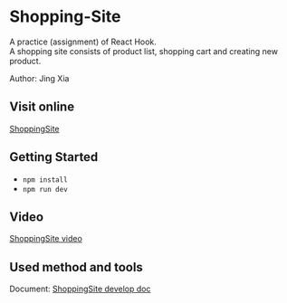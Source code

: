 # Shopping-Site
A practice (assignment) of React Hook.  
A shopping site consists of product list, shopping cart and creating new product.  

Author: Jing Xia

## Visit online  
[ShoppingSite](https://shoppingsite-dfe90.web.app)  

## Getting Started  
* `npm install`  
* `npm run dev`

## Video
[ShoppingSite video](https://youtu.be/XQY_J3DTRAQ)

## Used method and tools  
Document: [ShoppingSite develop doc](https://docs.google.com/document/d/1rvswMOx5GfGkByjZ9vveWpA6OltYzELe7ov48sOuuf0/edit?usp=sharing)
